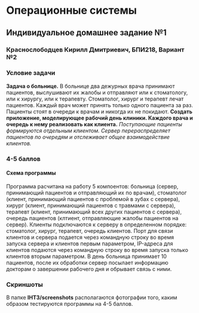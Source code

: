 # Операционные системы
## Индивидуальное домашнее задание №1
### Краснослободцев Кирилл Дмитриевич, БПИ218, Вариант №2
### Условие задачи
<p><b>Задача о больнице.</b> В больнице два дежурных врача принимают
пациентов, выслушивают их жалобы и отправляют или к стоматологу, или к хирургу, или к терапевту. Стоматолог, хирург и терапевт лечат пациентов. Каждый врач может принять только одного
пациента за раз. Пациенты стоят в очереди к врачам и никогда
их не покидают. <b>Создать приложение, моделирующее рабочий день клиники. Каждого врача и очередь к нему реализовать
как клиента.</b> <i>Поступающие пациенты формируются отдельным
клиентом. Сервер перераспределяет пациентов по очередям и отслеживает общее взаимодействие клиентов.</i>
</p>

### 4-5 баллов
#### Схема программы
<p>Программа расчитана на работу 5 компоентов: больница (сервер, принимающий пациентов и отправляющий их по врачам), стоматолог (клиент, принимающий пациентов с проблемой в зубах с сервера), хирург (клиент, принимающий пациентов с травмами с сервера), терапевт (клиент, принимающий всех других пациентов с сервера), очередь пациентов (клтиент, отправляющие жалобы пациентов на сервер). Клиенты подключаются к серверу в определенном порядке: стоматолог, хирург, терапевт, очередь клиентов. Порт для связи клиентов и сервера подается через командную строку во время запуска сервера и клиентов первым параметром, IP-адреса для клиентов подаются через командную строку во время запуска только клиентов вторым параметром. В день больница принимает 10 пациентов, после их обработки сервер посылает информацию докторам о завершении рабочего дня и обрывает связь с ними.</p>

### Скриншоты
В папке <b>IHT3/screenshots</b> располагаются фотографии того, каким образом тестируются программы на 4-5 баллов.
